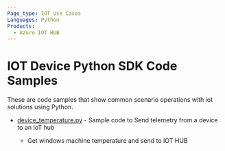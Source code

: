 ```yaml
---
Page_type: IOT Use Cases
Languages: Python
Products:
  - Azure IOT HUB
---
```


# IOT Device Python SDK Code Samples 

These are code samples that show common scenario operations with iot solutions using Python. 

- [device_temperature.py](./azure-iothub/device_temperature.py) - Sample code to Send telemetry from a device to an IoT hub

    - Get windows machine temperature and send to IOT HUB

